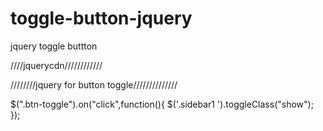 # toggle-button-jquery
jquery toggle buttton


////jquerycdn////////////
 <script src="https://ajax.googleapis.com/ajax/libs/jquery/3.6.1/jquery.min.js"></script>



////////jquery for button toggle//////////////

$(".btn-toggle").on("click",function(){
 $('.sidebar1 ').toggleClass("show");
});
